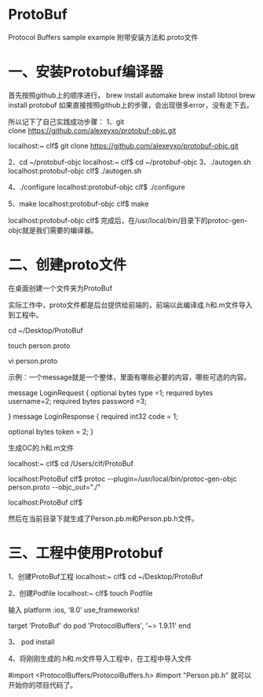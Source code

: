 # ProtoBuf
Protocol Buffers sample example
附带安装方法和.proto文件

# 一、安装Protobuf编译器

首先按照github上的顺序进行，
brew install automake
brew install libtool 
brew install protobuf
如果直接按照github上的步骤，会出现很多error，没有走下去。

所以记下了自己实践成功步骤：
1、git clone https://github.com/alexeyxo/protobuf-objc.git

localhost:~ clf$ git clone https://github.com/alexeyxo/protobuf-objc.git



2、cd ~/protobuf-objc
localhost:~ clf$ cd ~/protobuf-objc
3、./autogen.sh
localhost:protobuf-objc clf$ ./autogen.sh


4、./configure
localhost:protobuf-objc clf$ ./configure

5、make
localhost:protobuf-objc clf$ make


localhost:protobuf-objc clf$
完成后，在/usr/local/bin/目录下的protoc-gen-objc就是我们需要的编译器。

# 二、创建proto文件

在桌面创建一个文件夹为ProtoBuf

实际工作中，proto文件都是后台提供给前端的，前端以此编译成.h和.m文件导入到工程中。

cd ~/Desktop/ProtoBuf

touch person.proto

vi person.proto

示例：一个message就是一个整体，里面有哪些必要的内容，哪些可选的内容。

message LoginRequest
{
optional bytes type =1;
required bytes username=2;
required bytes password =3;

}
message LoginResponse
{
required int32 code = 1;

optional bytes token = 2;
}

生成OC的.h和.m文件

localhost:~ clf$ cd /Users/clf/ProtoBuf

localhost:ProtoBuf clf$ protoc --plugin=/usr/local/bin/protoc-gen-objc person.proto --objc_out="./"

localhost:ProtoBuf clf$

然后在当前目录下就生成了Person.pb.m和Person.pb.h文件。


# 三、工程中使用Protobuf

1、创建ProtoBuf工程
localhost:~ clf$ cd ~/Desktop/ProtoBuf

2、创建Podfile
localhost:~ clf$ touch Podfile

输入
platform :ios, ‘8.0’
use_frameworks!

target ‘ProtoBuf’ do
   pod 'ProtocolBuffers', '~> 1.9.11'
end

3、
pod install

4、将刚刚生成的.h和.m文件导入工程中，在工程中导入文件

#import <ProtocolBuffers/ProtocolBuffers.h>
#import "Person.pb.h"
就可以开始你的项目代码了。
   
